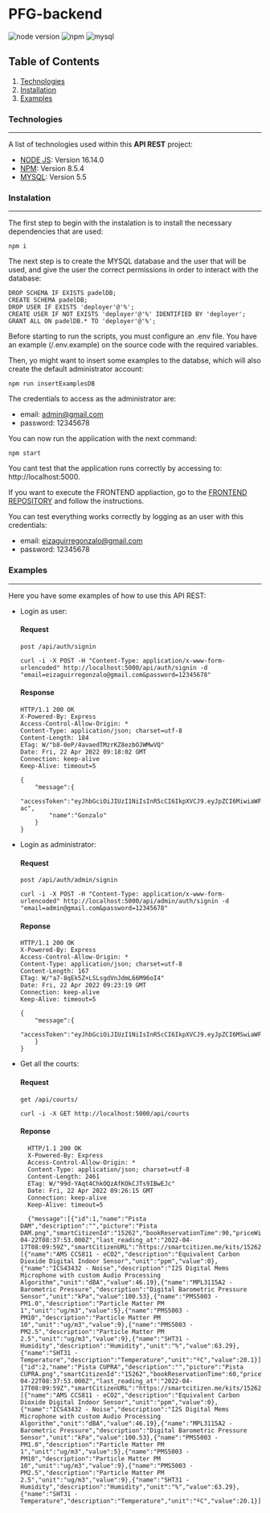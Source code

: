 # PFG-backend

![node version](https://img.shields.io/badge/node-v16.14.0-green)
![npm](https://img.shields.io/badge/npm-v8.5.4-green)
![mysql](https://img.shields.io/badge/mysql-5.5-blue)

## Table of Contents

1. [Technologies](#technologies)
2. [Installation](#installation)
3. [Examples](#examples)

<a name="technologies"></a>

### Technologies

---

A list of technologies used within this **API REST** project:

- [NODE JS](https://nodejs.org/): Version 16.14.0
- [NPM](https://www.npmjs.com/): Version 8.5.4
- [MYSQL](https://www.mysql.com/): Version 5.5

<a name="instalation"></a>

### Instalation

---

The first step to begin with the instalation is to install the necessary dependencies that are used:

```
npm i
```

The next step is to create the MYSQL database and the user that will be used, and give the user the correct permissions in order to interact with the database:

```
DROP SCHEMA IF EXISTS padelDB;
CREATE SCHEMA padelDB;
DROP USER IF EXISTS 'deployer'@'%';
CREATE USER IF NOT EXISTS 'deployer'@'%' IDENTIFIED BY 'deployer';
GRANT ALL ON padelDB.* TO 'deployer'@'%';
```

Before starting to run the scripts, you must configure an .env file. You have an example (/.env.example) on the source code with the required variables.

Then, yo might want to insert some examples to the databse, which will also create the default administrator account:

```
npm run insertExamplesDB
```

The credentials to access as the administrator are:

- email: admin@gmail.com
- password: 12345678

You can now run the application with the next command:

```
npm start
```

You cant test that the application runs correctly by accessing to: http://localhost:5000.

If you want to execute the FRONTEND appliaction, go to the [FRONTEND REPOSITORY](https://github.com/gonzaloeiza/PFG-frontend) and follow the instructions.

You can test everything works correctly by logging as an user with this credentials:

- email: eizaguirregonzalo@gmail.com
- password: 12345678

<a name="examples"></a>

### Examples

---

Here you have some examples of how to use this API REST:

- Login as user:

  #### Request

  `post /api/auth/signin`

  ```
  curl -i -X POST -H "Content-Type: application/x-www-form-urlencoded" http://localhost:5000/api/auth/signin -d "email=eizaguirregonzalo@gmail.com&password=12345678"
  ```

  #### Response

  ```
  HTTP/1.1 200 OK
  X-Powered-By: Express
  Access-Control-Allow-Origin: *
  Content-Type: application/json; charset=utf-8
  Content-Length: 184
  ETag: W/"b8-0eP/4avaedTMzrKZ8ezbOJWMwVQ"
  Date: Fri, 22 Apr 2022 09:18:02 GMT
  Connection: keep-alive
  Keep-Alive: timeout=5

  {
      "message":{
          "accessToken":"eyJhbGciOiJIUzI1NiIsInR5cCI6IkpXVCJ9.eyJpZCI6MiwiaWF0IjoxNjUwNjE5MDgyLCJleHAiOjE2NTA3MDM2ODJ9.uEjjo80Cr5fQ9XSFfNe71k5MJ22fhqtNa4f_JP2C-ac",
          "name":"Gonzalo"
      }
  }
  ```

- Login as administrator:

  #### Request

  `post /api/auth/admin/signin`

  ```
  curl -i -X POST -H "Content-Type: application/x-www-form-urlencoded" http://localhost:5000/api/admin/auth/signin -d "email=admin@gmail.com&password=12345678"
  ```

  #### Reponse

  ```
  HTTP/1.1 200 OK
  X-Powered-By: Express
  Access-Control-Allow-Origin: *
  Content-Type: application/json; charset=utf-8
  Content-Length: 167
  ETag: W/"a7-8qEk5Z+LSLsgdVnJdmL66M96oI4"
  Date: Fri, 22 Apr 2022 09:23:19 GMT
  Connection: keep-alive
  Keep-Alive: timeout=5

  {
      "message":{
          "accessToken":"eyJhbGciOiJIUzI1NiIsInR5cCI6IkpXVCJ9.eyJpZCI6MSwiaWF0IjoxNjUwNjE5Mzk5LCJleHAiOjE2NTA3MDM5OTl9.yMpt8VmoheDB12O1fwPRoEEQdo6SVDssr27K8E50LU8"
      }
  }
  ```

- Get all the courts:

  #### Request

  `get /api/courts/`

  ```
  curl -i -X GET http://localhost:5000/api/courts
  ```

  #### Reponse

  ```
    HTTP/1.1 200 OK
    X-Powered-By: Express
    Access-Control-Allow-Origin: *
    Content-Type: application/json; charset=utf-8
    Content-Length: 2461
    ETag: W/"99d-YAqt4ChkOQzAfKOkCJTs9IBwEJc"
    Date: Fri, 22 Apr 2022 09:26:15 GMT
    Connection: keep-alive
    Keep-Alive: timeout=5

    {"message":[{"id":1,"name":"Pista DAM","description":"","picture":"Pista DAM.png","smartCitizenId":"15262","bookReservationTime":90,"priceWithoutLight":35,"priceWithLight":40,"numberOfDaysToBookBefore":2,"numberOfHoursToCancelCourt":6,"opensAt":"09:00:00","closesAt":"19:30:00","updatedAt":"2022-04-22T08:37:53.000Z","last_reading_at":"2022-04-17T08:09:59Z","smartCitizenURL":"https://smartcitizen.me/kits/15262","sensors":[{"name":"AMS CCS811 - eCO2","description":"Equivalent Carbon Dioxide Digital Indoor Sensor","unit":"ppm","value":0},{"name":"ICS43432 - Noise","description":"I2S Digital Mems Microphone with custom Audio Processing Algorithm","unit":"dBA","value":46.19},{"name":"MPL3115A2 - Barometric Pressure","description":"Digital Barometric Pressure Sensor","unit":"kPa","value":100.53},{"name":"PMS5003 - PM1.0","description":"Particle Matter PM 1","unit":"ug/m3","value":5},{"name":"PMS5003 - PM10","description":"Particle Matter PM 10","unit":"ug/m3","value":9},{"name":"PMS5003 - PM2.5","description":"Particle Matter PM 2.5","unit":"ug/m3","value":9},{"name":"SHT31 - Humidity","description":"Humidity","unit":"%","value":63.29},{"name":"SHT31 - Temperature","description":"Temperature","unit":"ºC","value":20.1}]},{"id":2,"name":"Pista CUPRA","description":"","picture":"Pista CUPRA.png","smartCitizenId":"15262","bookReservationTime":60,"priceWithoutLight":30,"priceWithLight":45,"numberOfDaysToBookBefore":2,"numberOfHoursToCancelCourt":4,"opensAt":"09:30:00","closesAt":"21:30:00","updatedAt":"2022-04-22T08:37:53.000Z","last_reading_at":"2022-04-17T08:09:59Z","smartCitizenURL":"https://smartcitizen.me/kits/15262","sensors":[{"name":"AMS CCS811 - eCO2","description":"Equivalent Carbon Dioxide Digital Indoor Sensor","unit":"ppm","value":0},{"name":"ICS43432 - Noise","description":"I2S Digital Mems Microphone with custom Audio Processing Algorithm","unit":"dBA","value":46.19},{"name":"MPL3115A2 - Barometric Pressure","description":"Digital Barometric Pressure Sensor","unit":"kPa","value":100.53},{"name":"PMS5003 - PM1.0","description":"Particle Matter PM 1","unit":"ug/m3","value":5},{"name":"PMS5003 - PM10","description":"Particle Matter PM 10","unit":"ug/m3","value":9},{"name":"PMS5003 - PM2.5","description":"Particle Matter PM 2.5","unit":"ug/m3","value":9},{"name":"SHT31 - Humidity","description":"Humidity","unit":"%","value":63.29},{"name":"SHT31 - Temperature","description":"Temperature","unit":"ºC","value":20.1}]}]}
  ```
